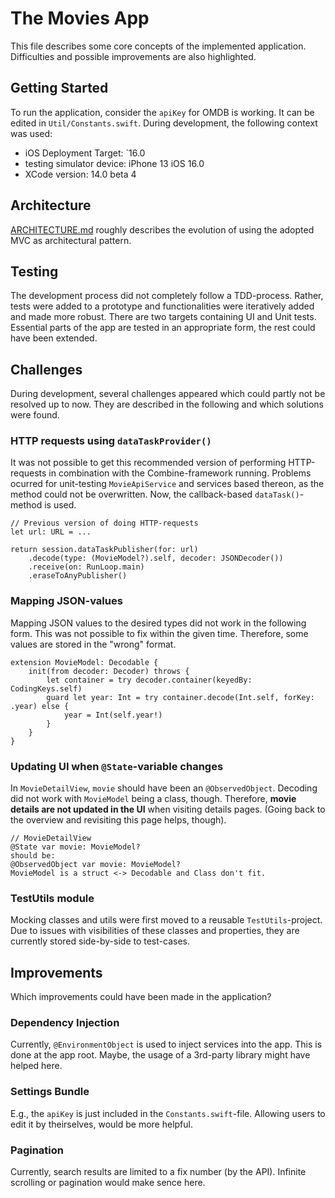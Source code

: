 #  The Movies App

This file describes some core concepts of the implemented application. Difficulties and possible improvements are also highlighted.


## Getting Started

To run the application, consider the `apiKey` for OMDB is working. It can be edited in `Util/Constants.swift`. 
During development, the following context was used: 
- iOS Deployment Target: `16.0
- testing simulator device: iPhone 13 iOS 16.0
- XCode version: 14.0 beta 4

## Architecture

[ARCHITECTURE.md](./ARCHITECTURE.md) roughly describes the evolution of using the adopted MVC as architectural pattern. 

## Testing

The development process did not completely follow a TDD-process. Rather, tests were added to a prototype and functionalities were iteratively added and made more robust. There are two targets containing UI and Unit tests. Essential parts of the app are tested in an appropriate form, the rest could have been extended.

## Challenges

During development, several challenges appeared which could partly not be resolved up to now. They are described in the following and which solutions were found.

### HTTP requests using `dataTaskProvider()`

It was not possible to get this recommended version of performing HTTP-requests in combination with the Combine-framework running. Problems ocurred for unit-testing `MovieApiService` and services based thereon, as the method could not be overwritten. Now, the callback-based `dataTask()`-method is used.

```
// Previous version of doing HTTP-requests
let url: URL = ...

return session.dataTaskPublisher(for: url)
    .decode(type: (MovieModel?).self, decoder: JSONDecoder())
    .receive(on: RunLoop.main)
    .eraseToAnyPublisher()
```

### Mapping JSON-values

Mapping JSON values to the desired types did not work in the following form. This was not possible to fix within the given time. Therefore, some values are stored in the "wrong" format.

```
extension MovieModel: Decodable {
    init(from decoder: Decoder) throws {
        let container = try decoder.container(keyedBy: CodingKeys.self)
        guard let year: Int = try container.decode(Int.self, forKey: .year) else {
            year = Int(self.year!)
        }
    }
}
```

### Updating UI when `@State`-variable changes

In `MovieDetailView`, `movie` should have been an `@ObservedObject`. Decoding did not work with `MovieModel` being a class, though. Therefore, **movie details are not updated in the UI** when visiting details pages. (Going back to the overview and revisiting this page helps, though).  

```
// MovieDetailView
@State var movie: MovieModel?
should be:
@ObservedObject var movie: MovieModel?
MovieModel is a struct <-> Decodable and Class don't fit.
```

### TestUtils module

Mocking classes and utils were first moved to a reusable `TestUtils`-project. Due to issues with visibilities of these classes and properties, they are currently stored side-by-side to test-cases.


## Improvements

Which improvements could have been made in the application?

### Dependency Injection

Currently, `@EnvironmentObject` is used to inject services into the app. This is done at the app root. Maybe, the usage of a 3rd-party library might have helped here.

### Settings Bundle

E.g., the `apiKey` is just included in the `Constants.swift`-file. Allowing users to edit it by theirselves, would be more helpful.

### Pagination

Currently, search results are limited to a fix number (by the API). Infinite scrolling or pagination would make sence here. 


 
